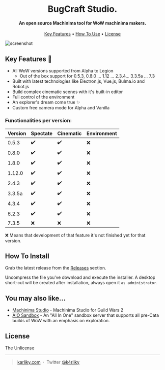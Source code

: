 
<h1 align="center">
  BugCraft Studio.
</h1>

<h4 align="center">An open source Machinima tool for WoW machinima makers.</h4>

<p align="center">
  <a href="#key-features-">Key Features</a> •
  <a href="#how-to-install">How To Use</a> •
  <a href="#license">License</a>
</p>

![screenshot](https://noggaholic.github.io/UI.png)

## Key Features 🎉

* All WoW versions supported from Alpha to Legion
  - Out of the box support for 0.5.3, 0.8.0 ... 1.12 ... 2.3.4... 3.3.5a ... 7.3
* Built with latest technologies like Electron.js, Vue.js, Bulma.io and Robot.js
* Build complex cinematic scenes with it's built-in editor
* Full control of the environment
* An explorer's dream come true ✨
* Custom free camera mode for Alpha and Vanilla

### Functionalities per version:

| Version | Spectate | Cinematic | Environment |
|---------|----------|-----------|-------------|
| 0.5.3   | ✔️        | ✔️         | ❌           |
| 0.8.0   | ✔️        | ✔️         | ❌           |
| 1.8.0   | ✔️        | ✔️         | ❌           |
| 1.12.0  | ✔️        | ✔️         | ❌           |
| 2.4.3   | ✔️        | ✔️         | ❌           |
| 3.3.5a  | ✔️        | ✔️         | ❌           |
| 4.3.4   | ✔️        | ✔️         | ❌           |
| 6.2.3   | ✔️        | ✔️         | ❌           |
| 7.3.5   | ❌        | ❌         | ❌           |

❌ Means that development of that feature it's not finished yet for that version.

## How To Install

Grab the latest release from the [Releases](https://github.com/noggaholic/bugcraft-studio/releases) section.

Uncompress the file you've download and execute the installer. A desktop short-cut will be created after installation, always open it `as administrator`.

## You may also like...

- [Machinima Studio](https://github.com/noggaholic/machinima-studio) - Machinima Studio for Guild Wars 2
- [AIO Sandbox](https://github.com/barncastle/AIO-Sandbox) - An "All In One" sandbox server that supports all pre-Cata builds of WoW with an emphasis on exploration.

## License

The Unlicense

---

> [karliky.com](https://www.karliky.com) &nbsp;&middot;&nbsp;
> Twitter [@k4rliky](https://twitter.com/k4rliky)

